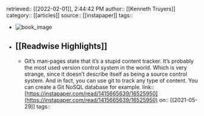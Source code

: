 retrieved:: [[2022-02-01]], 2:44:42 PM
              author:: [[Kenneth Truyers]]
              category:: [[articles]]
              source:: [[instapaper]]
              tags::

- ![book_image](https://readwise-assets.s3.amazonaws.com/static/images/article4.6bc1851654a0.png)
- ## [[Readwise Highlights]]
	- Git’s man-pages state that it’s a stupid content tracker. It’s probably the most used version control system in the world. Which is very strange, since it doesn’t describe itself as being a source control system. And in fact, you can use git to track any type of content. You can create a Git NoSQL database for example.
	                link:: [https://instapaper.com/read/1415665639/16525950](https://instapaper.com/read/1415665639/16525950)
	                on:: [[2021-05-29]]
	                tags::